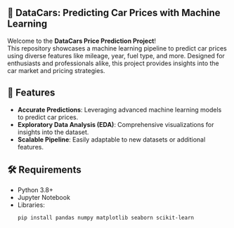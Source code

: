 ## 🚗 DataCars: Predicting Car Prices with Machine Learning  

Welcome to the **DataCars Price Prediction Project**!  
This repository showcases a machine learning pipeline to predict car prices using diverse features like mileage, year, fuel type, and more. Designed for enthusiasts and professionals alike, this project provides insights into the car market and pricing strategies.  

## 🚀 Features  

- **Accurate Predictions**: Leveraging advanced machine learning models to predict car prices.  
- **Exploratory Data Analysis (EDA)**: Comprehensive visualizations for insights into the dataset.  
- **Scalable Pipeline**: Easily adaptable to new datasets or additional features.  

## 🛠️ Requirements  

- Python 3.8+  
- Jupyter Notebook  
- Libraries:  
  ```bash
  pip install pandas numpy matplotlib seaborn scikit-learn
